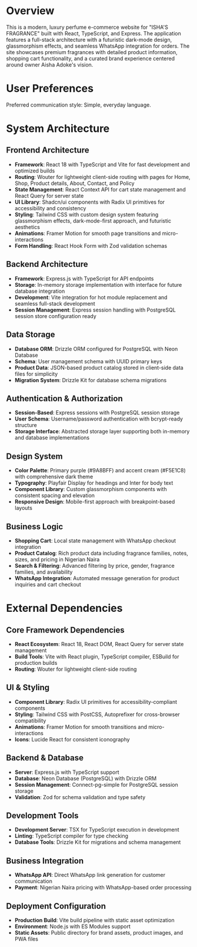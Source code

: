 # Overview

This is a modern, luxury perfume e-commerce website for "ISHA'S FRAGRANCE" built with React, TypeScript, and Express. The application features a full-stack architecture with a futuristic dark-mode design, glassmorphism effects, and seamless WhatsApp integration for orders. The site showcases premium fragrances with detailed product information, shopping cart functionality, and a curated brand experience centered around owner Aisha Adoke's vision.

# User Preferences

Preferred communication style: Simple, everyday language.

# System Architecture

## Frontend Architecture
- **Framework**: React 18 with TypeScript and Vite for fast development and optimized builds
- **Routing**: Wouter for lightweight client-side routing with pages for Home, Shop, Product details, About, Contact, and Policy
- **State Management**: React Context API for cart state management and React Query for server state
- **UI Library**: Shadcn/ui components with Radix UI primitives for accessibility and consistency
- **Styling**: Tailwind CSS with custom design system featuring glassmorphism effects, dark-mode-first approach, and futuristic aesthetics
- **Animations**: Framer Motion for smooth page transitions and micro-interactions
- **Form Handling**: React Hook Form with Zod validation schemas

## Backend Architecture
- **Framework**: Express.js with TypeScript for API endpoints
- **Storage**: In-memory storage implementation with interface for future database integration
- **Development**: Vite integration for hot module replacement and seamless full-stack development
- **Session Management**: Express session handling with PostgreSQL session store configuration ready

## Data Storage
- **Database ORM**: Drizzle ORM configured for PostgreSQL with Neon Database
- **Schema**: User management schema with UUID primary keys
- **Product Data**: JSON-based product catalog stored in client-side data files for simplicity
- **Migration System**: Drizzle Kit for database schema migrations

## Authentication & Authorization
- **Session-Based**: Express sessions with PostgreSQL session storage
- **User Schema**: Username/password authentication with bcrypt-ready structure
- **Storage Interface**: Abstracted storage layer supporting both in-memory and database implementations

## Design System
- **Color Palette**: Primary purple (#9A8BFF) and accent cream (#F5E1C8) with comprehensive dark theme
- **Typography**: Playfair Display for headings and Inter for body text
- **Component Library**: Custom glassmorphism components with consistent spacing and elevation
- **Responsive Design**: Mobile-first approach with breakpoint-based layouts

## Business Logic
- **Shopping Cart**: Local state management with WhatsApp checkout integration
- **Product Catalog**: Rich product data including fragrance families, notes, sizes, and pricing in Nigerian Naira
- **Search & Filtering**: Advanced filtering by price, gender, fragrance families, and availability
- **WhatsApp Integration**: Automated message generation for product inquiries and cart checkout

# External Dependencies

## Core Framework Dependencies
- **React Ecosystem**: React 18, React DOM, React Query for server state management
- **Build Tools**: Vite with React plugin, TypeScript compiler, ESBuild for production builds
- **Routing**: Wouter for lightweight client-side routing

## UI & Styling
- **Component Library**: Radix UI primitives for accessibility-compliant components
- **Styling**: Tailwind CSS with PostCSS, Autoprefixer for cross-browser compatibility  
- **Animations**: Framer Motion for smooth transitions and micro-interactions
- **Icons**: Lucide React for consistent iconography

## Backend & Database
- **Server**: Express.js with TypeScript support
- **Database**: Neon Database (PostgreSQL) with Drizzle ORM
- **Session Management**: Connect-pg-simple for PostgreSQL session storage
- **Validation**: Zod for schema validation and type safety

## Development Tools
- **Development Server**: TSX for TypeScript execution in development
- **Linting**: TypeScript compiler for type checking
- **Database Tools**: Drizzle Kit for migrations and schema management

## Business Integration
- **WhatsApp API**: Direct WhatsApp link generation for customer communication
- **Payment**: Nigerian Naira pricing with WhatsApp-based order processing
  

## Deployment Configuration
- **Production Build**: Vite build pipeline with static asset optimization
- **Environment**: Node.js with ES Modules support
- **Static Assets**: Public directory for brand assets, product images, and PWA files
